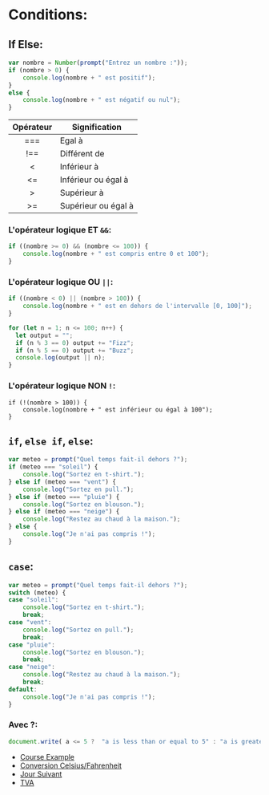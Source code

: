 # Conditions:

## If Else: 

```javascript
var nombre = Number(prompt("Entrez un nombre :"));
if (nombre > 0) {
    console.log(nombre + " est positif");
}
else {
    console.log(nombre + " est négatif ou nul");
}
```

|	Opérateur	|	Signification
|:-------------:|--------------------------
|	===			|	Egal à
|	!==			|	Différent de
|	<			|	Inférieur à
|	<=			|	Inférieur ou égal à
|	>			|	Supérieur à
|	\>=			|	Supérieur ou égal à


### L'opérateur logique ET `&&`:

```javascript
if ((nombre >= 0) && (nombre <= 100)) {
    console.log(nombre + " est compris entre 0 et 100");
}
```

### L'opérateur logique OU `||`:

```javascript
if ((nombre < 0) || (nombre > 100)) {
    console.log(nombre + " est en dehors de l'intervalle [0, 100]");
}

for (let n = 1; n <= 100; n++) {
  let output = "";
  if (n % 3 == 0) output += "Fizz";
  if (n % 5 == 0) output += "Buzz";
  console.log(output || n);
}
```

### L'opérateur logique NON `!`:

```javasctipy
if (!(nombre > 100)) {
    console.log(nombre + " est inférieur ou égal à 100");
}
```

## `if`, `else if`, `else`:

```javascript
var meteo = prompt("Quel temps fait-il dehors ?");
if (meteo === "soleil") {
    console.log("Sortez en t-shirt.");
} else if (meteo === "vent") {
    console.log("Sortez en pull.");
} else if (meteo === "pluie") {
    console.log("Sortez en blouson.");
} else if (meteo === "neige") {
    console.log("Restez au chaud à la maison.");
} else {
    console.log("Je n'ai pas compris !");
}
```

## `case`:

```javascript
var meteo = prompt("Quel temps fait-il dehors ?");
switch (meteo) {
case "soleil":
    console.log("Sortez en t-shirt.");
    break;
case "vent":
    console.log("Sortez en pull.");
    break;
case "pluie":
    console.log("Sortez en blouson.");
    break;
case "neige":
    console.log("Restez au chaud à la maison.");
    break;
default:
    console.log("Je n'ai pas compris !");
}
```

### Avec ?:

```javascript
document.write( a <= 5 ?  "a is less than or equal to 5" : "a is greater than 5")
```

* [Course Example](./html/comparison.html)
* [Conversion Celsius/Fahrenheit](./html/conversionFah_Cels.html)
* [Jour Suivant](./html/jourSuivant.html)
* [TVA](./html/tva.html)
